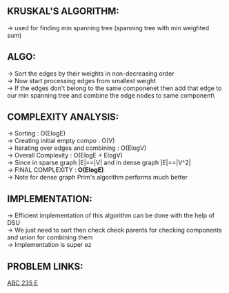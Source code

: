 **KRUSKAL'S ALGORITHM:**
---

-> used for finding min spanning tree (spanning tree with min weighted sum)

**ALGO:**
---

-> Sort the edges by their weights in non-decreasing order\
-> Now start processing edges from smallest weight\
-> If the edges don't belong to the same componenet then add that edge to our min spanning tree and combine the edge nodes to same component\

**COMPLEXITY ANALYSIS:**
---

-> Sorting : O(ElogE)\
-> Creating initial empty compo : O(V)\
-> Iterating over edges and combining : O(ElogV)\
-> Overall Complexity : O(ElogE + ElogV) \
-> Since in sparse graph |E|==|V| and in dense graph |E|==|V^2|\
-> FINAL COMPLEXITY :  **O(ElogE)**\
-> Note for dense graph Prim's algorithm performs much better

**IMPLEMENTATION:**
---

-> Efficient implementation of this algorithm can be done with the help of DSU\
-> We just need to sort then check check parents for checking components and union for combining them\
-> Implementation is super ez


**PROBLEM LINKS:**
---

[ABC 235 E](https://atcoder.jp/contests/abc235/tasks/abc235_e)
